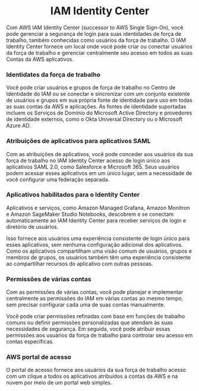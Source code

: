 <h1 align="center">IAM Identity Center</h1>

Com AWS IAM Identity Center (successor to AWS Single Sign-On), você pode gerenciar a segurança de login para suas identidades de força de trabalho, também conhecidas como usuários da força de trabalho. O IAM Identity Center fornece um local onde você pode criar ou conectar usuários da força de trabalho e gerenciar centralmente seu acesso em todos as suas Contas da AWS aplicativos.

<h3>Identidates da força de trabalho</h3>

Você pode criar usuários e grupos de força de trabalho no Centro de Identidade do IAM ou se conectar e sincronizar com um conjunto existente de usuários e grupos em sua própria fonte de identidade para uso em todas as suas contas da AWS e aplicações. As fontes de identidade suportadas incluem os Serviços de Domínio do Microsoft Active Directory e provedores de identidade externos, como o Okta Universal Directory ou o Microsoft Azure AD.

<h3>Atribuições de aplicativos para aplicativos SAML</h3>

Com as atribuições de aplicativos, você pode conceder aos usuários da sua força de trabalho no IAM Identity Center acesso de login único aos aplicativos SAML 2.0, como Salesforce e Microsoft 365. Seus usuários podem acessar esses aplicativos em um único lugar, sem a necessidade de você configurar uma federação separada.

<h3>Aplicativos habilitados para o Identity Center</h3>

Aplicativos e serviços, como Amazon Managed Grafana, Amazon Monitron e Amazon SageMaker Studio Notebooks, descobrem e se conectam automaticamente ao IAM Identity Center para receber serviços de login e diretório de usuários. 

Isso fornece aos usuários uma experiência consistente de login único para esses aplicativos, sem nenhuma configuração adicional dos aplicativos. Como os aplicativos compartilham uma visão comum de usuários, grupos e membros de grupos, os usuários também têm uma experiência consistente ao compartilhar recursos do aplicativo com outras pessoas.

<h3>Permissões de várias contas</h3>

Com as permissões de várias contas, você pode planejar e implementar centralmente as permissões do IAM em várias contas ao mesmo tempo, sem precisar configurar cada uma de suas contas manualmente. 

Você pode criar permissões refinadas com base em funções de trabalho comuns ou definir permissões personalizadas que atendam às suas necessidades de segurança. Em seguida, você pode atribuir essas permissões aos usuários da força de trabalho para controlar seu acesso em contas específicas.

<h3>AWS portal de acesso</h3>

O portal de acesso fornece aos usuários da sua força de trabalho acesso com um clique a todos os aplicativos atribuídos a contas da AWS e na nuvem por meio de um portal web simples.